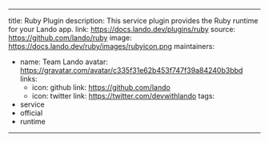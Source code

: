 
---
title: Ruby Plugin
description: This service plugin provides the Ruby runtime for your Lando app.
link: https://docs.lando.dev/plugins/ruby
source: https://github.com/lando/ruby
image: https://docs.lando.dev/ruby/images/rubyicon.png
maintainers:
  - name: Team Lando
    avatar: https://gravatar.com/avatar/c335f31e62b453f747f39a84240b3bbd
    links:
      - icon: github
        link: https://github.com/lando
      - icon: twitter
        link: https://twitter.com/devwithlando
tags:
  - service
  - official
  - runtime
---

